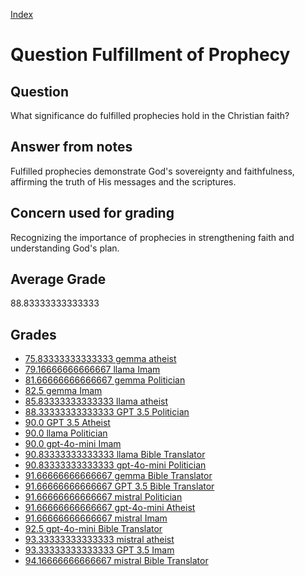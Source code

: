 
[Index](../../index.md)
# Question Fulfillment of Prophecy
## Question
What significance do fulfilled prophecies hold in the Christian faith?

## Answer from notes
Fulfilled prophecies demonstrate God's sovereignty and faithfulness, affirming the truth of His messages and the scriptures.

## Concern used for grading
Recognizing the importance of prophecies in strengthening faith and understanding God's plan.

## Average Grade
88.83333333333333

## Grades
 * [75.83333333333333 gemma atheist](../answers/gemma_atheist/Fulfillment_of_Prophecy.md)
 * [79.16666666666667 llama Imam](../answers/llama_Imam/Fulfillment_of_Prophecy.md)
 * [81.66666666666667 gemma Politician](../answers/gemma_Politician/Fulfillment_of_Prophecy.md)
 * [82.5 gemma Imam](../answers/gemma_Imam/Fulfillment_of_Prophecy.md)
 * [85.83333333333333 llama atheist](../answers/llama_atheist/Fulfillment_of_Prophecy.md)
 * [88.33333333333333 GPT 3.5 Politician](../answers/GPT_3.5_Politician/Fulfillment_of_Prophecy.md)
 * [90.0 GPT 3.5 Atheist](../answers/GPT_3.5_Atheist/Fulfillment_of_Prophecy.md)
 * [90.0 llama Politician](../answers/llama_Politician/Fulfillment_of_Prophecy.md)
 * [90.0 gpt-4o-mini Imam](../answers/gpt-4o-mini_Imam/Fulfillment_of_Prophecy.md)
 * [90.83333333333333 llama Bible Translator](../answers/llama_Bible_Translator/Fulfillment_of_Prophecy.md)
 * [90.83333333333333 gpt-4o-mini Politician](../answers/gpt-4o-mini_Politician/Fulfillment_of_Prophecy.md)
 * [91.66666666666667 gemma Bible Translator](../answers/gemma_Bible_Translator/Fulfillment_of_Prophecy.md)
 * [91.66666666666667 GPT 3.5 Bible Translator](../answers/GPT_3.5_Bible_Translator/Fulfillment_of_Prophecy.md)
 * [91.66666666666667 mistral Politician](../answers/mistral_Politician/Fulfillment_of_Prophecy.md)
 * [91.66666666666667 gpt-4o-mini Atheist](../answers/gpt-4o-mini_Atheist/Fulfillment_of_Prophecy.md)
 * [91.66666666666667 mistral Imam](../answers/mistral_Imam/Fulfillment_of_Prophecy.md)
 * [92.5 gpt-4o-mini Bible Translator](../answers/gpt-4o-mini_Bible_Translator/Fulfillment_of_Prophecy.md)
 * [93.33333333333333 mistral atheist](../answers/mistral_atheist/Fulfillment_of_Prophecy.md)
 * [93.33333333333333 GPT 3.5 Imam](../answers/GPT_3.5_Imam/Fulfillment_of_Prophecy.md)
 * [94.16666666666667 mistral Bible Translator](../answers/mistral_Bible_Translator/Fulfillment_of_Prophecy.md)
